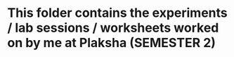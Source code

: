 # This folder contains the experiments / lab sessions / worksheets worked on by me at Plaksha (**SEMESTER 2**)
